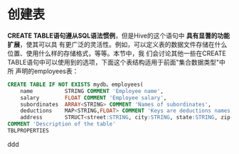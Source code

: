 创建表
================================================================================
**CREATE TABLE语句遵从SQL语法惯例**，但是Hive的这个语句中 **具有显蓍的功能扩展**，使其可以具
有更广泛的灵活性。例如，可以定义表的数据文件存储在什么位置、使用什么样的存储格式，等等。本节中，我
们会讨论其他一些在CREATE TABLE语句中可以使用到的选项，下面这个表结构适用于前面"集合数据类型"中所
声明的employees表：
```sql
CREATE TABLE IF NOT EXISTS mydb。employees(
    name          STRING COMMENT 'Employee name',
    salary        FLOAT COMMENT 'Employee salary',
    subordinates  ARRAY<STRING> COMMENT 'Names of subordinates',
    deductions    MAP<STRING,FLOAT> COMMENT 'Keys are deductions names, values are precentages',
    address       STRUCT<street:STRING, city:STRING, state:STRING, zip:INT> COMMENT 'Home address')
COMMENT 'Description of the table'
TBLPROPERTIES
```




































ddd
